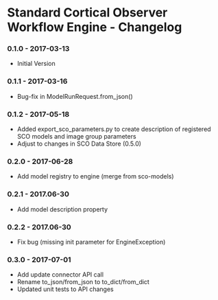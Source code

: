 # Standard Cortical Observer Workflow Engine - Changelog

### 0.1.0 - 2017-03-13

* Initial Version

### 0.1.1 - 2017-03-16

* Bug-fix in ModelRunRequest.from_json()

### 0.1.2 - 2017-05-18

* Added export_sco_parameters.py to create description of registered SCO models and image group parameters
* Adjust to changes in SCO Data Store (0.5.0)

### 0.2.0 - 2017-06-28

* Add model registry to engine (merge from sco-models)

### 0.2.1 - 2017.06-30

* Add model description property

### 0.2.2 - 2017.06-30

* Fix bug (missing init parameter for EngineException)

### 0.3.0 - 2017-07-01

* Add update connector API call
* Rename to_json/from_json to to_dict/from_dict
* Updated unit tests to API changes
